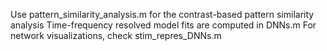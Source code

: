 Use pattern_similarity_analysis.m for the contrast-based pattern similarity analysis
Time-frequency resolved model fits are computed in DNNs.m
For network visualizations, check stim_repres_DNNs.m





